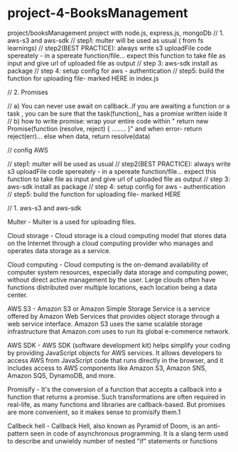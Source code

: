 # project-4-BooksManagement
project/booksManagement project with node.js, express.js, mongoDb
// 1. aws-s3 and aws-sdk // step1: multer will be used as usual ( from fs learnings) // step2(BEST PRACTICE): always write s3 uploadFile code spereately - in a spereate function/file... expect this function to take file as input and give url of uploaded file as output // step 3: aws-sdk install as package // step 4: setup config for aws - authentication // step5: build the function for uploading file- marked HERE in index.js

// 2. Promises

// a) You can never use await on callback..if you are awaiting a function or a task , you can be sure that the task(function)_ has a promise written iside it // b) how to write promise: wrap your entire code within " return new Promise(function (resolve, reject) { ........ }" and when error- return reject(err)... else when data, return resolve(data)

// config AWS

// step1: multer will be used as usual // step2(BEST PRACTICE): always write s3 uploadFile code spereately - in a spereate function/file... expect this function to take file as input and give url of uploaded file as output // step 3: aws-sdk install as package // step 4: setup config for aws - authentication // step5: build the function for uploading file- marked HERE

// 1. aws-s3 and aws-sdk

Multer  - Multer is a  used for uploading files. 

Cloud storage - Cloud storage is a cloud computing model that stores data on the Internet through a cloud computing provider who manages and operates data storage as a service.
 

Cloud computing - Cloud computing is the on-demand availability of computer system resources, especially data storage and computing power, without direct active management by the user. Large clouds often have functions distributed over multiple locations, each location being a data center. 
 

AWS S3 - Amazon S3 or Amazon Simple Storage Service is a service offered by Amazon Web Services that provides object storage through a web service interface. Amazon S3 uses the same scalable storage infrastructure that Amazon.com uses to run its global e-commerce network.
 

AWS SDK - AWS SDK (software development kit) helps simplify your coding by providing JavaScript objects for AWS services. It allows developers to access AWS from JavaScript code that runs directly in the browser, and it includes access to AWS components like Amazon S3, Amazon SNS, Amazon SQS, DynamoDB, and more.
 

Promisify - It's the conversion of a function that accepts a callback into a function that returns a promise. Such transformations are often required in real-life, as many functions and libraries are callback-based. But promises are more convenient, so it makes sense to promisify them.1
 

Callbeck hell - Callback Hell, also known as Pyramid of Doom, is an anti-pattern seen in code of asynchronous programming. It is a slang term used to describe and unwieldy number of nested “if” statements or functions